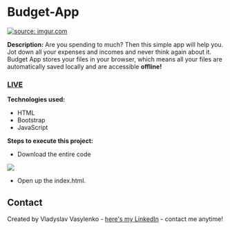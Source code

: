# Budget-App
<a href="https://imgur.com/MjGteGr"><img src="https://i.imgur.com/MjGteGr.gif" title="source: imgur.com" /></a>

**Description:**
Are you spending to much? Then this simple app will help you. Jot down all your expenses and incomes and never think again about it. Budget App stores your files in your browser, which means all your files are automatically saved locally and are accessible **offline!**
### [LIVE](https://vladyslav-vasylenko.github.io/Budget-App/)
**Technologies used:**
 - HTML
 - Bootstrap
 - JavaScript
 
 **Steps to execute this project:**
 - Download the entire code
 
![](https://i.imgur.com/mzqjgS4.png)
 - Open up the index.html.
 
## Contact
Created by Vladyslav Vasylenko - [here's my LinkedIn](https://www.linkedin.com/in/vladvasylenko/) - contact me anytime!
